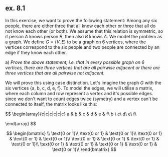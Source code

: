## ex. 8.1

In this exercise, we want to prove the following statement: Among any six people, there are either three that all know each other or three that all do not know each other (or both). We assume that this relation is symmetric, so if person $A$ knows person $B$, then also $B$ knows $A$. We model the problem as a graph. We define $G = (V, E)$ to be a graph on 6 vertices, where the vertices correspond to the six people and two people are connected by an edge if they know each other.

a)
*Prove the above statement, i.e. that in every possible graph on 6 vertices, there are three vertices that are all pairwise adjacent or there are three vertices that are all pairwise not adjacent.*

We will prove this using case distinction. Let's imagine the graph $G$ with the six vertices {a, b, c, d, e, f}. To model the edges, we will utilise a matrix, where each column and row represent a vertex and it's possible edges. since we don't want to count edges twice (symetry) and a vertex can't be connected to itself, the matrix looks like this:





$$
\begin{array}{c|c|c|c|c|c} 
a & b & c & d & e & f\\
b \\
c\\
d\\
e\\
f\


\end{array}
$$





$$
\begin{bmatrix}
\\
\text{0 or 1}\\
\text{0 or 1} & \text{0 or 1}\\
\text{0 or 1} & \text{0 or 1} & \text{0 or 1}\\
\text{0 or 1} & \text{0 or 1} & \text{0 or 1} & \text{0 or 1}\\
\text{0 or 1} & \text{0 or 1} & \text{0 or 1} & \text{0 or 1} & \text{0 or 1}\\
\end{bmatrix}
$$


